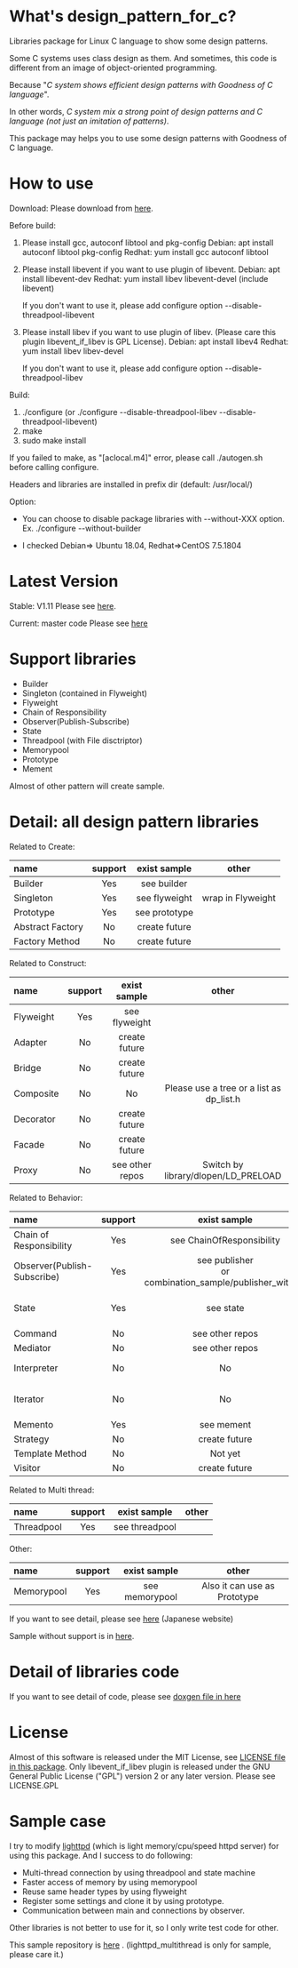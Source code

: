 # What's design_pattern_for_c?
  Libraries package for Linux C language to show some design patterns.

  Some C systems uses class design as them. And sometimes, this code is different from an image of object-oriented programming.

  Because "*C system shows efficient design patterns with Goodness of C language*".

  In other words, *C system mix a strong point of design patterns and C language (not just an imitation of patterns)*. 

  This package may helps you to use some design patterns with Goodness of C language.

# How to use
  Download:
  Please download from [here](https://github.com/developer-kikikaikai/design_pattern_for_c/releases).

  Before build:
  1. Please install gcc, autoconf libtool and pkg-config
     Debian: apt install autoconf libtool pkg-config
     Redhat: yum install gcc autoconf libtool 

  2. Please install libevent if you want to use plugin of libevent.
     Debian: apt install libevent-dev
     Redhat: yum install libev libevent-devel (include libevent)

     If you don't want to use it, please add configure option --disable-threadpool-libevent

  3. Please install libev if you want to use plugin of libev. (Please care this plugin libevent_if_libev is GPL License).
     Debian: apt install libev4
     Redhat: yum install libev libev-devel

     If you don't want to use it, please add configure option --disable-threadpool-libev    

  Build:
  1. ./configure
     (or ./configure --disable-threadpool-libev --disable-threadpool-libevent)
  2. make
  3. sudo make install

  If you failed to make, as "[aclocal.m4]" error, please call ./autogen.sh before calling configure.

  Headers and libraries are installed in prefix dir (default: /usr/local/)

  Option:
  - You can choose to disable package libraries with --without-XXX option.
    Ex. ./configure --without-builder

 - I checked Debian=> Ubuntu 18.04, Redhat=>CentOS 7.5.1804

# Latest Version 
 Stable: V1.11
 Please see [here](https://github.com/developer-kikikaikai/design_pattern_for_c/releases).

 Current: master code
 Please see [here](https://github.com/developer-kikikaikai/design_pattern_for_c)

# Support libraries

- Builder
- Singleton (contained in Flyweight)
- Flyweight
- Chain of Responsibility 
- Observer(Publish-Subscribe) 
- State 
- Threadpool (with File disctriptor)
- Memorypool
- Prototype
- Mement

Almost of other pattern will create sample.

# Detail: all design pattern libraries

Related to Create:

  |name            |support| exist sample  |  other             |
  |:---------------|:-----:|:-------------:|:------------------:|
  |Builder         |  Yes  | see builder   |                    |
  |Singleton       |  Yes  | see flyweight | wrap in Flyweight  |
  |Prototype       |  Yes  | see prototype |                    |
  |Abstract Factory|  No   | create future |                    |
  |Factory Method  |  No   | create future |                    |

Related to Construct:

  |name            |support| exist sample    |  other                                     |
  |:---------------|:-----:|:---------------:|:------------------------------------------:|
  |Flyweight       |  Yes  | see flyweight   |                                            |
  |Adapter         |  No   | create future   |                                            |
  |Bridge          |  No   | create future   |                                            |
  |Composite       |  No   |   No            | Please use a tree or a list as dp_list.h   |
  |Decorator       |  No   | create future   |                                            |
  |Facade          |  No   | create future   |                                            |
  |Proxy           |  No   | see other repos | Switch by library/dlopen/LD_PRELOAD        |

Related to Behavior:

  |name                        |support| exist sample              |  other                        |
  |:---------------------------|:-----:|:-------------------------:|:-----------------------------:|
  |Chain of Responsibility     |  Yes  | see ChainOfResponsibility |                               |
  |Observer(Publish-Subscribe) |  Yes  | see publisher <br> or combination_sample/publisher_with_fd ||
  |State                       |  Yes  | see state                 | State and StateMachine lib    |
  |Command                     |  No   | see other repos           |                               |
  |Mediator                    |  No   | see other repos           |                               |
  |Interpreter                 |  No   | No                        | There is no skill             |
  |Iterator                    |  No   | No                        | Please use list as dp_list.h  |
  |Memento                     |  Yes  | see mement                |                               |
  |Strategy                    |  No   | create future             |                               |
  |Template Method             |  No   | Not yet                   |                               |
  |Visitor                     |  No   | create future             |                               |

Related to Multi thread:

  |name                        |support| exist sample              |  other                        |
  |:---------------------------|:-----:|:-------------------------:|:-----------------------------:|
  |Threadpool                  |  Yes  | see threadpool            |                               |

Other:

  |name                        |support| exist sample              |  other                        |
  |:---------------------------|:-----:|:-------------------------:|:-----------------------------:|
  |Memorypool                  |  Yes  | see memorypool            | Also it can use as Prototype  |

  If you want to see detail, please see [here](https://qiita.com/developer-kikikaikai/items/8e7858c130c8ae8df488) (Japanese website) 

  Sample without support is in [here](https://github.com/developer-kikikaikai/design_patter_for_c_appendix).

# Detail of libraries code

If you want to see detail of code, please see [doxgen file in here](https://developer-kikikaikai.github.io/design_pattern_for_c_doc/docs/)

# License
  Almost of this software is released under the MIT License, see [LICENSE file in this package](https://github.com/developer-kikikaikai/design_pattern_for_c/blob/master/LICENSE).
  Only libevent_if_libev plugin is released under the GNU General Public License ("GPL") version 2 or any later version. Please see LICENSE.GPL

# Sample case

I try to modify [lighttpd](https://github.com/lighttpd/lighttpd1.4) (which is light memory/cpu/speed httpd server) for using this package.
And I success to do following:

- Multi-thread connection by using threadpool and state machine
- Faster access of memory by using memorypool
- Reuse same header types by using flyweight
- Register some settings and clone it by using prototype.
- Communication between main and connections by observer.

Other libraries is not better to use for it, so I only write test code for other.

This sample repository is [here](https://github.com/developer-kikikaikai/lighttpd_multithread) .
(lighttpd_multithread is only for sample, please care it.)
